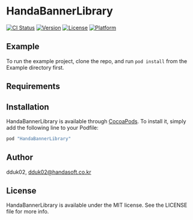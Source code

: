 # HandaBannerLibrary

[![CI Status](http://img.shields.io/travis/dduk02/HandaBannerLibrary.svg?style=flat)](https://travis-ci.org/dduk02/HandaBannerLibrary)
[![Version](https://img.shields.io/cocoapods/v/HandaBannerLibrary.svg?style=flat)](http://cocoapods.org/pods/HandaBannerLibrary)
[![License](https://img.shields.io/cocoapods/l/HandaBannerLibrary.svg?style=flat)](http://cocoapods.org/pods/HandaBannerLibrary)
[![Platform](https://img.shields.io/cocoapods/p/HandaBannerLibrary.svg?style=flat)](http://cocoapods.org/pods/HandaBannerLibrary)

## Example

To run the example project, clone the repo, and run `pod install` from the Example directory first.

## Requirements

## Installation

HandaBannerLibrary is available through [CocoaPods](http://cocoapods.org). To install
it, simply add the following line to your Podfile:

```ruby
pod "HandaBannerLibrary"
```

## Author

dduk02, dduk02@handasoft.co.kr

## License

HandaBannerLibrary is available under the MIT license. See the LICENSE file for more info.
